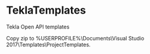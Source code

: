 # TeklaTemplates
Tekla Open API templates

Copy zip to %USERPROFILE%\Documents\Visual Studio 2017\Templates\ProjectTemplates.
